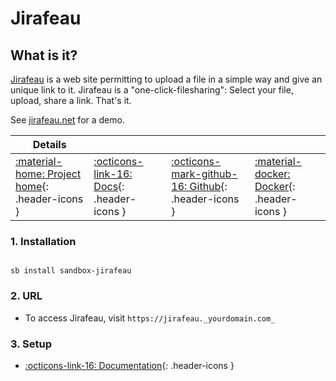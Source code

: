 # Jirafeau

## What is it?

[Jirafeau](https://gitlab.com/mojo42/Jirafeau)  is a web site permitting to upload a file in a simple way and give an unique link to it. Jirafeau is a "one-click-filesharing": Select your file, upload, share a link. That's it.

See [jirafeau.net](https://jirafeau.net/) for a demo.

| Details     |             |             |             |
|-------------|-------------|-------------|-------------|
| [:material-home: Project home](https://gitlab.com/mojo42/Jirafeau){: .header-icons } | [:octicons-link-16: Docs](https://gitlab.com/mojo42/Jirafeau){: .header-icons } | [:octicons-mark-github-16: Github](https://gitlab.com/mojo42/Jirafeau){: .header-icons } | [:material-docker: Docker](https://hub.docker.com/r/jgeusebroek/jirafeau){: .header-icons }|

### 1. Installation

``` shell

sb install sandbox-jirafeau

```

### 2. URL

- To access Jirafeau, visit `https://jirafeau._yourdomain.com_`

### 3. Setup

- [:octicons-link-16: Documentation](https://gitlab.com/mojo42/Jirafeau){: .header-icons }
